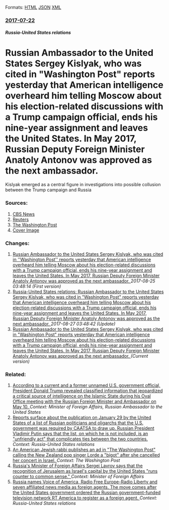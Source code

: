 
Formats: [HTML](/news/2017/07/22/russian-ambassador-to-the-united-states-sergey-kislyak-who-was-cited-in-washington-post-reports-yesterday-that-american-intelligence-over.html)  [JSON](/news/2017/07/22/russian-ambassador-to-the-united-states-sergey-kislyak-who-was-cited-in-washington-post-reports-yesterday-that-american-intelligence-over.json)  [XML](/news/2017/07/22/russian-ambassador-to-the-united-states-sergey-kislyak-who-was-cited-in-washington-post-reports-yesterday-that-american-intelligence-over.xml)  

### [2017-07-22](/news/2017/07/22/index.md)

##### Russia-United States relations
# Russian Ambassador to the United States Sergey Kislyak, who was cited in "Washington Post" reports yesterday that American intelligence overheard him telling Moscow about his election-related discussions with a Trump campaign official, ends his nine-year assignment and leaves the United States. In May 2017, Russian Deputy Foreign Minister Anatoly Antonov was approved as the next ambassador. 

Kislyak emerged as a central figure in investigations into possible collusion between the Trump campaign and Russia


### Sources:

1. [CBS News](http://www.cbsnews.com/news/sergey-kislyak-departs-u-s-as-ambassadorship-ends/)
2. [Reuters](http://in.reuters.com/article/usa-russia-diplomacy-idINKBN1A8022)
3. [The Washington Post](https://www.washingtonpost.com/world/national-security/sessions-discussed-trump-campaign-related-matters-with-russian-ambassador-us-intelligence-intercepts-show/2017/07/21/3e704692-6e44-11e7-9c15-177740635e83_story.html?tid=a_inl&utm_term=.f35064a17a93)
3. [Cover Image](http://cbsnews1.cbsistatic.com/hub/i/2017/03/02/2e370cc6-aef2-4dc0-a322-8ac2e2c3d09b/ap-662644190021.jpg)

### Changes:

1. [Russian Ambassador to the United States Sergey Kislyak, who was cited in ''Washington Post'' reports yesterday that American intelligence overheard him telling Moscow about his election-related discussions with a Trump campaign official, ends his nine-year assignment and leaves the United States. In May 2017, Russian Deputy Foreign Minister Anatoly Antonov was approved as the next ambassador. ](/news/2017/07/22/russian-ambassador-to-the-united-states-sergey-kislyak-who-was-cited-in-washington-post-reports-yesterday-that-american-intelligence-ov.md) _2017-08-25 03:48:14 (First version)_
2. [Russia-United States relations: Russian Ambassador to the United States Sergey Kislyak, who was cited in "Washington Post" reports yesterday that American intelligence overheard him telling Moscow about his election-related discussions with a Trump campaign official, ends his nine-year assignment and leaves the United States. In May 2017, Russian Deputy Foreign Minister Anatoly Antonov was approved as the next ambassador. ](/news/2017/07/22/russia-united-states-relations-russian-ambassador-to-the-united-states-sergey-kislyak-who-was-cited-in-washington-post-reports-yesterd.md) _2017-08-27 03:48:42 (Update)_
2. [Russian Ambassador to the United States Sergey Kislyak, who was cited in "Washington Post" reports yesterday that American intelligence overheard him telling Moscow about his election-related discussions with a Trump campaign official, ends his nine-year assignment and leaves the United States. In May 2017, Russian Deputy Foreign Minister Anatoly Antonov was approved as the next ambassador. ](/news/2017/07/22/russian-ambassador-to-the-united-states-sergey-kislyak-who-was-cited-in-washington-post-reports-yesterday-that-american-intelligence-over.md) _(Current version)_

### Related:

1. [According to a current and a former unnamed U.S. government official, President Donald Trump revealed classified information that jeopardized a critical source of intelligence on the Islamic State during his Oval Office meeting with the Russian Foreign Minister and Ambassador on May 10. ](/news/2017/05/15/according-to-a-current-and-a-former-unnamed-u-s-government-official-president-donald-trump-revealed-classified-information-that-jeopardize.md) _Context: Minister of Foreign Affairs, Russian Ambassador to the United States_
2. [Reports surface about the publication on January 29 by the United States of a list of Russian politicians and oligarchs that the U.S. government was required by CAATSA to draw up. Russian President Vladimir Putin says that the list, on which he is not included, is an "unfriendly act" that complicates ties between the two countries. ](/news/2018/01/30/reports-surface-about-the-publication-on-january-29-by-the-united-states-of-a-list-of-russian-politicians-and-oligarchs-that-the-u-s-govern.md) _Context: Russia-United States relations_
3. [An American Jewish rabbi publishes an ad in "The Washington Post" calling the New Zealand pop singer Lorde a "bigot" after she cancelled her concert in Israel. ](/news/2018/01/1/an-american-jewish-rabbi-publishes-an-ad-in-the-washington-post-calling-the-new-zealand-pop-singer-lorde-a-bigot-after-she-cancelled-her.md) _Context: The Washington Post_
4. [Russia's Minister of Foreign Affairs Sergei Lavrov says that the recognition of Jerusalem as Israel's capital by the United States "runs counter to common sense." ](/news/2017/12/8/russia-s-minister-of-foreign-affairs-sergei-lavrov-says-that-the-recognition-of-jerusalem-as-israel-s-capital-by-the-united-states-runs-cou.md) _Context: Minister of Foreign Affairs_
5. [Russia names Voice of America, Radio Free Europe-Radio Liberty and seven affiliated news media as foreign agents. The move comes after the United States government ordered the Russian government-funded television network RT America to register as a foreign agent. ](/news/2017/12/5/russia-names-voice-of-america-radio-free-europe-radio-liberty-and-seven-affiliated-news-media-as-foreign-agents-the-move-comes-after-the-u.md) _Context: Russia-United States relations_
